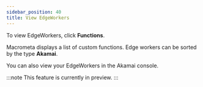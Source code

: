 ```yaml
---
sidebar_position: 40
title: View EdgeWorkers
---
```


To view EdgeWorkers, click **Functions**.

Macrometa displays a list of custom functions. Edge workers can be sorted by the type **Akamai**.

You can also view your EdgeWorkers in the Akamai console.

:::note
This feature is currently in preview.
:::